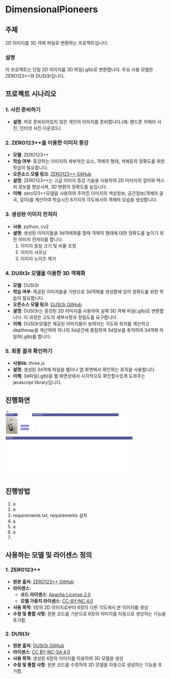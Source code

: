 # DimensionalPioneers

## 주제
2D 이미지를 3D 객체 파일로 변환하는 프로젝트입니다.

### 설명
이 프로젝트는 단일 2D 이미지를 3D 파일(.glb)로 변환합니다. 주요 사용 모델은 ZERO123++와 DUSt3r입니다.

## 프로젝트 시나리오

### 1. 사진 준비하기
- **설명**: 따로 준비되어있지 않은 개인의 이미지를 준비합니다.(예: 핸드폰 카메라 사진, 인터넷 사진 다운로드)

### 2. ZERO123++을 이용한 이미지 증강
- **모델**: ZERO123++
- **학습 여부**: 증강하는 이미지의 세부적인 요소, 객체의 형태, 색체등의 정확도를 위한 학습이 필요합니다.
- **오픈소스 모델 링크**: [ZERO123++ GitHub](https://github.com/SUDO-AI-3D/zero123plus?tab=readme-ov-file)
- **설명**: ZERO123++는 고급 이미지 증강 기술을 사용하여 2D 이미지의 깊이와 텍스처 정보를 향상시켜, 3D 변환의 정확도를 높입니다.
- **이해**: zero123++모델을 사용하여 주어진 이미지의 색상정보, 공간정보(객체의 굴곡, 깊이)를 계산하여 학습시킨 6가지의 각도에서의 객체의 모습을 생성합니다.

### 3. 생성돤 이미지 전처리
- **사용**: python, cv2
- **설명**: 생성된 이미지들을 3d객체화를 할때 객체의 형태에 대한 정확도를 높이기 위한 이미지 전처리를 합니다.
    1. 이미지 동일 크기 및 비율 조정
    2. 이미지 샤프닝
    3. 이미지 노이즈 제거
  
### 4. DUSt3r 모델을 이용한 3D 객체화
- **모델**: DUSt3r
- **학습 여부**: 제공된 이미지들을 기반으로 3d객체를 생성함에 있어 정확도를 위한 학습이 필요합니다.
- **오픈소스 모델 링크**: [DUSt3r GitHub](https://github.com/naver/dust3r)
- **설명**: DUSt3r는 증강된 2D 이미지를 사용하여 실제 3D 객체 파일(.glb)로 변환합니다. 이 과정은 고도의 세부사항과 정밀도를 요구합니다.
- **이해**: DUSt3r모델은 제공된 이미지들이 보여지는 각도와 위치를 계산하고 depthmap을 계산하여 하나의 3d공간에 중첩하여 3d정보를 축척하여 3d객체 파일화(.glb)를 합니다.

### 5. 최종 결과 확인하기
- **사용lib**: three.js
- **설명**: 생성된 3d객체 파일을 웹이나 앱 화면에서 확인하는 로직을 사용합니다.
- **이해**: 3d파일(.glb)을 웹 화면상에서 시각적으로 확인할수있게 도와주는 javascript library입니다.

## 진행화면

<img width="80%" src="https://github.com/morakcook/DimensionalPioneers/blob/main/Reference/%EC%8B%A4%ED%96%89%ED%99%94%EB%A9%B4.gif"/>

## 진행방법

1. a
2. a
3. requirements.txt, requirements 설치
4. a
5. a
6. a
7. 


## 사용하는 모델 및 라이센스 정의

### 1. ZERO123++
- **원본 출처**: [ZERO123++ GitHub](https://github.com/SUDO-AI-3D/zero123plus?tab=readme-ov-file)
- **라이센스**:
  - **코드 라이센스**: [Apache License 2.0](https://www.apache.org/licenses/LICENSE-2.0)
  - **모델 가중치 라이센스**: [CC-BY-NC 4.0](https://creativecommons.org/licenses/by-nc/4.0/deed.ko)
- **사용 목적**: 1장의 2D 이미지로부터 6장의 다른 각도에서 본 이미지를 생성
- **수정 및 통합 사항**: 원본 코드를 기반으로 6장의 이미지를 자동으로 생성하는 기능을 추가함.

### 2. DUSt3r
- **원본 출처**: [DUSt3r GitHub](https://github.com/naver/dust3r)
- **라이센스**: [CC BY-NC-SA 4.0](https://creativecommons.org/licenses/by-nc-sa/4.0/deed.ko)
- **사용 목적**: 생성된 6장의 이미지를 이용하여 3D 모델을 생성
- **수정 및 통합 사항**: 원본 코드를 수정하여 3D 모델을 자동으로 생성하는 기능을 추가함.
